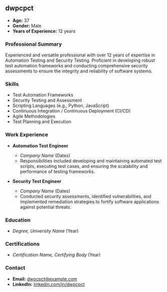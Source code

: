 ## dwpcpct

- **Age:** 37
- **Gender:** Male
- **Years of Experience:** 12 years

### Professional Summary

Experienced and versatile professional with over 12 years of expertise in Automation Testing and Security Testing. Proficient in developing robust test automation frameworks and conducting comprehensive security assessments to ensure the integrity and reliability of software systems.

### Skills

- Test Automation Frameworks
- Security Testing and Assessment
- Scripting Languages (e.g., Python, JavaScript)
- Continuous Integration / Continuous Deployment (CI/CD)
- Agile Methodologies
- Test Planning and Execution

### Work Experience

- **Automation Test Engineer**
  - *Company Name* (Dates)
  - Responsibilities included developing and maintaining automated test scripts, executing test cases, and ensuring the scalability and performance of testing frameworks.

- **Security Test Engineer**
  - *Company Name* (Dates)
  - Conducted security assessments, identified vulnerabilities, and implemented remediation strategies to fortify software applications against potential threats.

### Education

- *Degree,* *University Name* (Year)

### Certifications

- *Certification Name,* *Certifying Body* (Year)

### Contact

- **Email:** [dwpcpct@example.com](mailto:dwpcpct@example.com)
- **LinkedIn:** [linkedin.com/in/dwpcpct](https://www.linkedin.com/in/dwpcpct)
